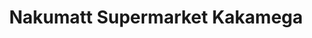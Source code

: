 ---
title: "Nakumatt Supermarket Kakamega"
url: /kakamega/nakumatt-supermarket-kakamega/
shop: supermarket
---